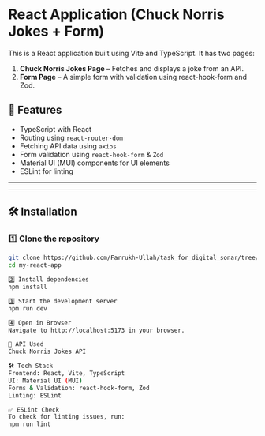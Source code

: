 # React Application (Chuck Norris Jokes + Form)

This is a React application built using Vite and TypeScript. It has two pages:
1. **Chuck Norris Jokes Page** – Fetches and displays a joke from an API.
2. **Form Page** – A simple form with validation using react-hook-form and Zod.

## 🚀 Features
- TypeScript with React
- Routing using `react-router-dom`
- Fetching API data using `axios`
- Form validation using `react-hook-form` & `Zod`
- Material UI (MUI) components for UI elements
- ESLint for linting

---


---

## 🛠️ Installation

### 1️⃣ **Clone the repository**
```sh
git clone https://github.com/Farrukh-Ullah/task_for_digital_sonar/tree/main/my-react-app
cd my-react-app 

2️⃣ Install dependencies
npm install

3️⃣ Start the development server
npm run dev

4️⃣ Open in Browser
Navigate to http://localhost:5173 in your browser.

🔗 API Used
Chuck Norris Jokes API

🛠 Tech Stack
Frontend: React, Vite, TypeScript
UI: Material UI (MUI)
Forms & Validation: react-hook-form, Zod
Linting: ESLint

✅ ESLint Check
To check for linting issues, run:
npm run lint
